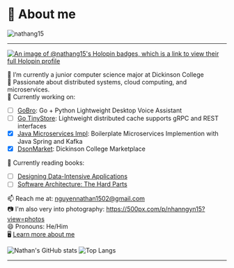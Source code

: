 # 👋 About me
<p align="left"> <img src="https://komarev.com/ghpvc/?username=nathang15&label=Profile%20views&color=0e75b6&style=flat" alt="nathang15" /> </p>
<hr>

[![An image of @nathang15's Holopin badges, which is a link to view their full Holopin profile](https://holopin.me/nathang15)](https://holopin.io/@nathang15)

🔭 I’m currently a junior computer science major at Dickinson College</br>
🌱 Passionate about distributed systems, cloud computing, and microservices.</br>
🔨 Currently working on:</br>
  - [ ] [GoBro](https://github.com/nathang15/go-bro): Go + Python Lightweight Desktop Voice Assistant 
  - [ ] [Go TinyStore](https://github.com/nathang15/go-tinystore): Lightweight distributed cache supports gRPC and REST interfaces
  - [x] [Java Microservices Impl](https://github.com/nathang15/microservices-organization-structure): Boilerplate Microservices Implemention with Java Spring and Kafka
  - [x] [DsonMarket](https://github.com/nathang15/dson-market): Dickinson College Marketplace

📘 Currently reading books:</br>
  - [ ] [Designing Data-Intensive Applications](https://www.oreilly.com/library/view/designing-data-intensive-applications/9781491903063/)
  - [ ] [Software Architecture: The Hard Parts](https://www.oreilly.com/library/view/software-architecture-the/9781492086888/)

📫 Reach me at: nguyennathan1502@gmail.com</br>
📷 I'm also very into photography: https://500px.com/p/nhanngyn15?view=photos</br>
😄 Pronouns: He/Him</br>
🖥️ [Learn more about me](https://nathanswe.vercel.app)</br>

![Nathan's GitHub stats](https://github-readme-stats.vercel.app/api?username=nathang15&show=reviews&contribs&rank_icon=github&show_icons=true&theme=dracula)
![Top Langs](https://github-readme-stats.vercel.app/api/top-langs/?username=nathang15&hide_progress=true&show_icons=true&theme=dracula)
<hr>



